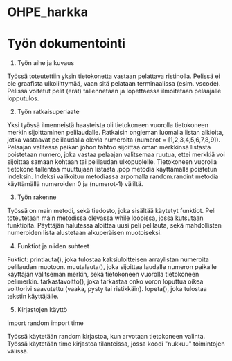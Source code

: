 # OHPE_harkka

# Työn dokumentointi

1.  Työn aihe ja kuvaus

Työssä toteutettiin yksin tietokonetta vastaan pelattava ristinolla.
Pelissä ei ole graafista ulkoliittymää, vaan sitä pelataan terminaalissa (esim. vscode).
Pelissä voitetut pelit (erät) tallennetaan ja lopettaessa ilmoitetaan pelaajalle lopputulos.

2. Työn ratkaisuperiaate

Yksi työssä ilmenneistä haasteista oli tietokoneen vuorolla tietokoneen merkin sijoittaminen pelilaudalle. Ratkaisin ongleman luomalla listan alkioita,
jotka vastaavat pelilaudalla olevia numeroita (numerot = [1,2,3,4,5,6,7,8,9]). Pelaajan valitessa paikan johon tahtoo sijoittaa oman merkkinsä listasta
poistetaan numero, joka vastaa pelaajan valitsemaa ruutua, ettei merkkiä voi sijoittaa samaan kohtaan tai pelilaudan ulkopuolelle.
Tietokoneen vuorolla tietokone tallentaa muuttujaan listasta .pop metodia käyttämällä poistetun indeksin. Indeksi valikoituu metodiassa
arpomalla random.randint metodia käyttämällä numeroiden 0 ja (numerot-1) väliltä.

3.  Työn rakenne

Työssä on main metodi, sekä tiedosto, joka sisältää käytetyt funktiot.
Peli toteutetaan main metodissa olevassa while loopissa, jossa kutsutaan funktioita.
Päyttäjän halutessa aloittaa uusi peli pelilauta, sekä mahdollisten numeroiden lista alustetaan alkuperäisen muotoiseksi.


4. Funktiot ja niiden suhteet

Fuktiot:
printlauta(), joka tulostaa kaksiuloitteisen arraylistan numeroita pelilaudan muotoon.
muutalauta(), joka sijoittaa laudalle numeron paikalle käyttäjän valitseman merkin, sekä tietokoneen vuorolla tietokoneen pelimerkin.
tarkastavoitto(), joka tarkastaa onko voron loputtua oikea voittorivi saavutettu (vaaka, pysty tai ristikkäin).
lopeta(), joka tulostaa tekstin käyttäjälle.

5. Kirjastojen käyttö

import random
import time

Työssä käytetään random kirjastoa, kun arvotaan tietokoneen valinta.
Työssä käytetään time kirjastoa tilanteissa, jossa koodi "nukkuu" toimintojen välissä.

